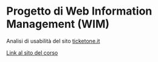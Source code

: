 # Progetto di Web Information Management (WIM)
Analisi di usabilità del sito [ticketone.it](https://www.ticketone.it/)

[Link al sito del corso](http://corsi.math.unipd.it/tecweb2/node/6)

